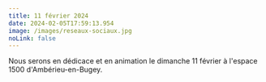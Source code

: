 ```yaml
---
title: 11 février 2024
date: 2024-02-05T17:59:13.954
image: /images/reseaux-sociaux.jpg
noLink: false
---
```

Nous serons en dédicace et en animation le dimanche 11 février à l'espace 1500 d'Ambérieu-en-Bugey.
